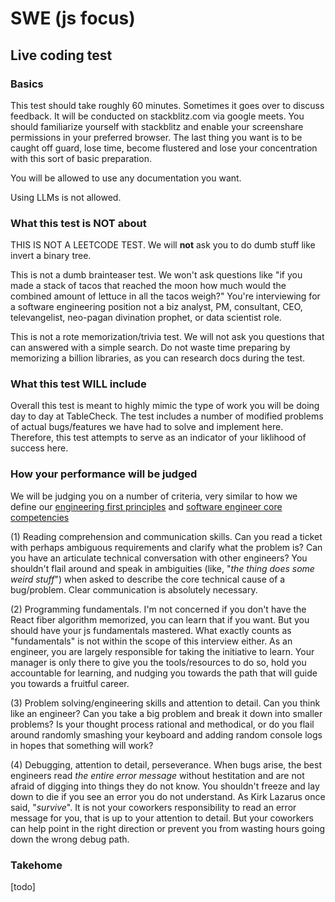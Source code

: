 # SWE (js focus)

## Live coding test

### Basics

This test should take roughly 60 minutes. Sometimes it goes over to discuss feedback. It will be conducted on stackblitz.com via google meets. You should familiarize yourself with stackblitz and enable your screenshare permissions in your preferred browser. The last thing you want is to be caught off guard, lose time, become flustered and lose your concentration with this sort of basic preparation.

You will be allowed to use any documentation you want.

Using LLMs is not allowed.

### What this test is NOT about

THIS IS NOT A LEETCODE TEST. We will **not** ask you to do dumb stuff like invert a binary tree.

This is not a dumb brainteaser test. We won't ask questions like "if you made a stack of tacos that reached the moon how much would the combined amount of lettuce in all the tacos weigh?" You're interviewing for a software engineering position not a biz analyst, PM, consultant, CEO, televangelist, neo-pagan divination prophet, or data scientist role.

This is not a rote memorization/trivia test. We will not ask you questions that can answered with a simple search. Do not waste time preparing by memorizing a billion libraries, as you can research docs during the test.

### What this test WILL include

Overall this test is meant to highly mimic the type of work you will be doing day to day at TableCheck. The test includes a number of modified problems of actual bugs/features we have had to solve and implement here. Therefore, this test attempts to serve as an indicator of your liklihood of success here. 

### How your performance will be judged

We will be judging you on a number of criteria, very similar to how we define our [engineering first principles](https://github.com/tablecheck-labs/engineering-first-principles) and [software engineer core competencies](https://github.com/tablecheck-labs/software-engineering-career-ladder)

(1) Reading comprehension and communication skills. Can you read a ticket with perhaps ambiguous requirements and clarify what the problem is? Can you have an articulate technical conversation with other engineers? You shouldn't flail around and speak in ambiguities (like, "*the thing does some weird stuff*") when asked to describe the core technical cause of a bug/problem. Clear communication is absolutely necessary.

(2) Programming fundamentals. I'm not concerned if you don't have the React fiber algorithm memorized, you can learn that if you want. But you should have your js fundamentals mastered. What exactly counts as "fundamentals" is not within the scope of this interview either. As an engineer, you are largely responsible for taking the initiative to learn. Your manager is only there to give you the tools/resources to do so, hold you accountable for learning, and nudging you towards the path that will guide you towards a fruitful career.

(3) Problem solving/engineering skills and attention to detail. Can you think like an engineer? Can you take a big problem and break it down into smaller problems? Is your thought process rational and methodical, or do you flail around randomly smashing your keyboard and adding random console logs in hopes that something will work?

(4) Debugging, attention to detail, perseverance. When bugs arise, the best engineers read *the entire error message* without hestitation and are not afraid of digging into things they do not know. You shouldn't freeze and lay down to die if you see an error you do not understand. As Kirk Lazarus once said, "*survive*". It is not your coworkers responsibility to read an error message for you, that is up to your attention to detail. But your coworkers can help point in the right direction or prevent you from wasting hours going down the wrong debug path.


### Takehome

[todo]
